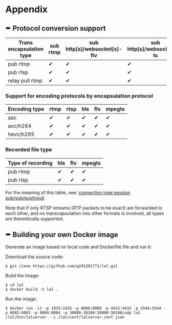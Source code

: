 # Appendix

## ✒ Protocol conversion support

| Trans encapsulation type | sub rtmp | sub http[s]/websocket[s]-flv | sub http[s]/websocket[s]-ts | sub hls | sub rtsp | relay push rtmp |
|--------------------------|----------|------------------------------|-----------------------------|---------|----------|-----------------|
| pub rtmp                 |    ✔     |             ✔                |              ✔              |    ✔    |    ✔     |       ✔         |
| pub rtsp                 |    ✔     |             ✔                |              ✔              |    ✔    |    ✔     |       ✔         |
| relay pull rtmp          |    ✔     |             ✔                |              ✔              |    ✔    |    ✔     |       ✔         |

### Support for encoding protocols by encapsulation protocol

| Encoding type | rtmp | rtsp | hls | flv | mpegts |
|---------------|------|------|-----|-----|--------|
| aac           |   ✔  |   ✔  |  ✔  |  ✔  |   ✔    |
| avc/h264      |   ✔  |   ✔  |  ✔  |  ✔  |   ✔    |
| hevc/h265     |   ✔  |   ✔  |  ✔  |  ✔  |   ✔    |

### Recorded file type

| Type of recording | hls | flv | mpegts |
|-------------------|-----|-----|--------|
| pub rtmp          |  ✔  |  ✔  |    ✔   |
| pub rtsp          |  ✔  |  ✔  |    ✔   |

For the meaning of this table, see: [connection type session pub/sub/push/pull](Session.md).

Note that if only RTSP streams (RTP packets to be exact) are forwarded to each other, and no transcapsulation into other formats is involved, all types are theoretically supported.

## ✒ Building your own Docker image
Generate an image based on local code and Dockerfile file and run it:

Download the source code:
```shell
$ git clone https://github.com/q191201771/lal.git
```

Build the image:
```shell
$ cd lal
$ docker build -t lal .
```
Run the image:
```shell
$ docker run -it -p 1935:1935 -p 8080:8080 -p 4433:4433 -p 5544:5544 -p 8083:8083 -p 8084:8084 -p 30000-30100:30000-30100/udp lal /lal/bin/lalserver - c /lal/conf/lalserver.conf.json
```
